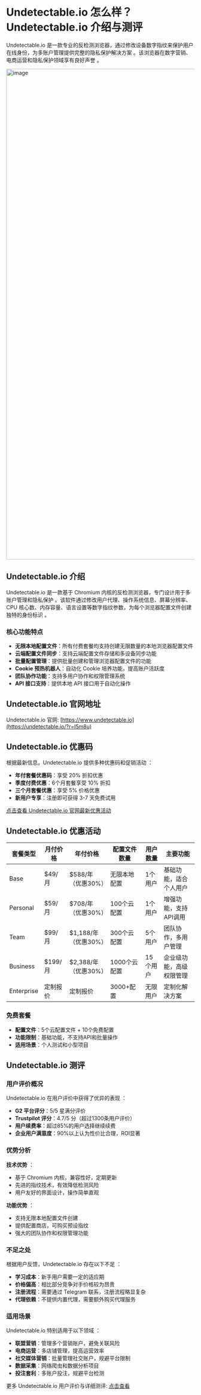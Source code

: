 # Undetectable.io 怎么样？Undetectable.io 介绍与测评

Undetectable.io 是一款专业的反检测浏览器，通过修改设备数字指纹来保护用户在线身份，为多账户管理提供完整的隐私保护解决方案 。该浏览器在数字营销、电商运营和隐私保护领域享有良好声誉 。

<img width="3123" height="1309" alt="image" src="https://github.com/user-attachments/assets/75f6f192-5bcd-487a-809d-7c0cce10cdb5" />

## Undetectable.io 介绍

Undetectable.io 是一款基于 Chromium 内核的反检测浏览器，专门设计用于多账户管理和隐私保护 。该软件通过修改用户代理、操作系统信息、屏幕分辨率、CPU 核心数、内存容量、语言设置等数字指纹参数，为每个浏览器配置文件创建独特的身份标识 。

### 核心功能特点

- **无限本地配置文件**：所有付费套餐均支持创建无限数量的本地浏览器配置文件
- **云端配置文件同步**：支持云端配置文件存储和多设备同步功能
- **批量配置管理**：提供批量创建和管理浏览器配置文件的功能
- **Cookie 预热机器人**：自动化 Cookie 培养功能，提高账户活跃度
- **团队协作功能**：支持多用户协作和权限管理系统
- **API 接口支持**：提供本地 API 接口用于自动化操作

## Undetectable.io 官网地址

Undetectable.io 官网: [https://www.undetectable.io](https://undetectable.io/?r=I5m8u)

## Undetectable.io 优惠码

根据最新信息，Undetectable.io 提供多种优惠码和促销活动 ：

- **年付套餐优惠码**：享受 20% 折扣优惠
- **季度付费优惠**：6个月套餐享受 10% 折扣
- **三个月套餐优惠**：享受 5% 价格优惠
- **新用户专享**：注册即可获得 3-7 天免费试用

[点击查看 Undetectable.io 官网最新优惠活动](https://undetectable.io/?r=I5m8u)

## Undetectable.io 优惠活动

| 套餐类型 | 月付价格 | 年付价格 | 配置文件数量 | 用户数量 | 主要功能 |
|---------|---------|---------|-------------|---------|---------|
| Base | $49/月 | $588/年（优惠30%） | 无限本地配置 | 1个用户 | 基础功能，适合个人用户  |
| Personal | $59/月 | $708/年（优惠30%） | 100个云配置 | 1个用户 | 增强功能，支持API调用  |
| Team | $99/月 | $1,188/年（优惠30%） | 300个云配置 | 5个用户 | 团队协作，多用户管理  |
| Business | $199/月 | $2,388/年（优惠30%） | 1000个云配置 | 15个用户 | 企业级功能，高级权限管理  |
| Enterprise | 定制报价 | 定制报价 | 3000+配置 | 无限用户 | 定制化解决方案  |

### 免费套餐

- **配置文件**：5个云配置文件 + 10个免费配置
- **功能限制**：基础功能，不支持API和批量操作
- **适用场景**：个人测试和小型项目

## Undetectable.io 测评

### 用户评价概况

Undetectable.io 在用户评价中获得了优异的表现 ：

- **G2 平台评分**：5/5 星满分评价
- **Trustpilot 评分**：4.7/5 分（超过1300条用户评价）
- **用户续费率**：超过85%的用户选择继续续费
- **企业用户满意度**：90%以上认为性价比合理，ROI显著

### 优势分析

**技术优势** ：
- 基于 Chromium 内核，兼容性好，定期更新
- 先进的指纹技术，有效降低检测风险
- 用户友好的界面设计，操作简单直观

**功能优势** ：
- 支持无限本地配置文件创建
- 提供配置商店，可购买预设指纹
- 强大的团队协作和权限管理功能

### 不足之处

根据用户反馈，Undetectable.io 存在以下不足 ：

- **学习成本**：新手用户需要一定的适应期
- **价格偏高**：相比部分竞争对手价格较为昂贵
- **注册流程**：需要通过 Telegram 联系，注册流程略显复杂
- **代理依赖**：不提供内置代理，需要额外购买代理服务

### 适用场景

Undetectable.io 特别适用于以下领域 ：

- **联盟营销**：管理多个营销账户，避免关联风险
- **电商运营**：多店铺管理，提高运营效率  
- **社交媒体营销**：批量管理社交账户，规避平台限制
- **数据采集**：网络爬虫和数据分析项目
- **投注套利**：多账户投注，规避平台检测

更多 Undetectable.io 用户评价与详细测评: [点击查看](https://undetectable.io/?r=I5m8u)

